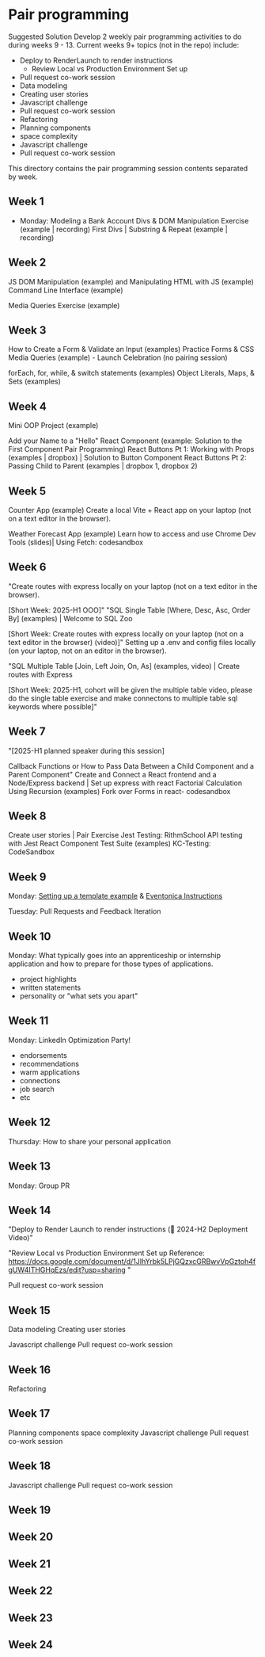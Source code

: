 # Pair programming

Suggested Solution
Develop 2 weekly pair programming activities to do during weeks 9 - 13. Current weeks 9+ topics (not in the repo) include:

- Deploy to RenderLaunch to render instructions
  - Review Local vs Production Environment Set up
- Pull request co-work session
- Data modeling
- Creating user stories
- Javascript challenge
- Pull request co-work session
- Refactoring
- Planning components
- space complexity
- Javascript challenge
- Pull request co-work session

This directory contains the pair programming session contents separated by week.

## Week 1

- Monday: Modeling a Bank Account
  Divs & DOM Manipulation Exercise (example | recording)
  First Divs | Substring & Repeat (example | recording)

## Week 2

JS DOM Manipulation (example) and Manipulating HTML with JS (example)
Command Line Interface (example)

Media Queries Exercise (example)

## Week 3

How to Create a Form & Validate an Input (examples)
Practice Forms & CSS Media Queries (example) - Launch Celebration (no pairing session)

forEach, for, while, & switch statements (examples)
Object Literals, Maps, & Sets (examples)

## Week 4

Mini OOP Project (example)

Add your Name to a "Hello" React Component (example: Solution to the First Component Pair Programming)
React Buttons Pt 1: Working with Props (examples | dropbox) | Solution to Button Component
React Buttons Pt 2: Passing Child to Parent (examples | dropbox 1, dropbox 2)

## Week 5

Counter App (example)
Create a local Vite + React app on your laptop (not on a text editor in the browser).

Weather Forecast App (example)
Learn how to access and use Chrome Dev Tools (slides)| Using Fetch: codesandbox

## Week 6

"Create routes with express locally on your laptop (not on a text editor in the browser).

[Short Week: 2025-H1 OOO]"
"SQL Single Table [Where, Desc, Asc, Order By] (examples) | Welcome to SQL Zoo

[Short Week: Create routes with express locally on your laptop (not on a text editor in the browser) (video)]"
Setting up a .env and config files locally (on your laptop, not on an editor in the browser).

"SQL Multiple Table [Join, Left Join, On, As] (examples, video) | Create routes with Express

[Short Week: 2025-H1, cohort will be given the multiple table video, please do the single table exercise and make connectons to multiple table sql keywords where possible]"

## Week 7

"[2025-H1 planned speaker during this session]

Callback Functions or How to Pass Data Between a Child Component and a Parent Component"
Create and Connect a React frontend and a Node/Express backend | Set up express with react
Factorial Calculation Using Recursion (examples)
Fork over Forms in react- codesandbox

## Week 8

Create user stories | Pair Exercise
Jest Testing: RithmSchool
API testing with Jest
React Component Test Suite (examples)
KC-Testing: CodeSandbox

## Week 9

Monday: [Setting up a template example](https://github.com/Techtonica/curriculum/tree/03344f53c8f3436f87eb2d6597b538ab3e5ac75c/projects/2023TemplateWithVite) & [Eventonica Instructions](https://github.com/Techtonica/curriculum/tree/03344f53c8f3436f87eb2d6597b538ab3e5ac75c/projects/2023TemplateWithVite)

Tuesday: Pull Requests and Feedback Iteration

## Week 10

Monday: What typically goes into an apprenticeship or internship application and how to prepare for those types of applications.

- project highlights
- written statements
- personality or "what sets you apart"

## Week 11

Monday: LinkedIn Optimization Party!

- endorsements
- recommendations
- warm applications
- connections
- job search
- etc

## Week 12

Thursday: How to share your personal application

## Week 13

Monday: Group PR

## Week 14

"Deploy to Render
Launch to render instructions
(🎦 2024-H2 Deployment Video)"

"Review Local vs Production Environment Set up
Reference: https://docs.google.com/document/d/1JIhYrbk5LPjGQzxcGRBwvVpGztoh4fgUW4ITHGHqEzs/edit?usp=sharing "

Pull request co-work session

## Week 15

Data modeling
Creating user stories

Javascript challenge
Pull request co-work session

## Week 16

Refactoring

## Week 17

Planning components
space complexity
Javascript challenge
Pull request co-work session

## Week 18

Javascript challenge
Pull request co-work session

## Week 19

## Week 20

## Week 21

## Week 22

## Week 23

## Week 24
